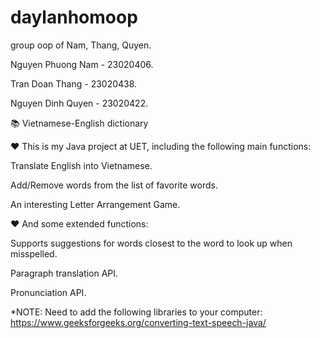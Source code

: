 # daylanhomoop

group oop of Nam, Thang, Quyen.

Nguyen Phuong Nam - 23020406.

Tran Doan Thang - 23020438.

Nguyen Dinh Quyen - 23020422.

📚 Vietnamese-English dictionary

❤️ This is my Java project at UET, including the following main functions:

Translate English into Vietnamese.

Add/Remove words from the list of favorite words.

An interesting Letter Arrangement Game.

❤️ And some extended functions:

Supports suggestions for words closest to the word to look up when misspelled.

Paragraph translation API.

Pronunciation API.

\*NOTE:
Need to add the following libraries to your computer:
https://www.geeksforgeeks.org/converting-text-speech-java/
